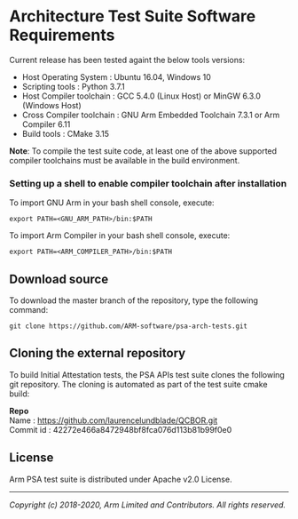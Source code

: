 
# Architecture Test Suite Software Requirements

Current release has been tested againt the below tools versions: <br />

- Host Operating System     : Ubuntu 16.04, Windows 10
- Scripting tools           : Python 3.7.1
- Host Compiler toolchain   : GCC 5.4.0 (Linux Host) or MinGW 6.3.0 (Windows Host)
- Cross Compiler toolchain  : GNU Arm Embedded Toolchain 7.3.1 or Arm Compiler 6.11
- Build tools               : CMake 3.15

**Note**: To compile the test suite code, at least one of the above supported compiler toolchains
        must be available in the build environment.

### Setting up a shell to enable compiler toolchain after installation

To import GNU Arm in your bash shell console, execute:
~~~
export PATH=<GNU_ARM_PATH>/bin:$PATH
~~~

To import Arm Compiler in your bash shell console, execute:
~~~
export PATH=<ARM_COMPILER_PATH>/bin:$PATH
~~~

## Download source

To download the master branch of the repository, type the following command: <br />
~~~
git clone https://github.com/ARM-software/psa-arch-tests.git
~~~

## Cloning the external repository

To build Initial Attestation tests, the PSA APIs test suite clones the following
git repository. The cloning is automated as part of the test suite cmake build:

**Repo** <br />
Name      : https://github.com/laurencelundblade/QCBOR.git <br />
Commit id : 42272e466a8472948bf8fca076d113b81b99f0e0

## License
Arm PSA test suite is distributed under Apache v2.0 License.

--------------

*Copyright (c) 2018-2020, Arm Limited and Contributors. All rights reserved.*
